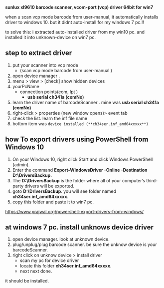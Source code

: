 **sunlux xl9610 barcode scanner, vcom-port (vcp) driver 64bit for win7**

when u scan vcp mode barcode from user-manual, it automatically installs driver to windows 10.
but it didnt auto-install for my windows 7 pc.!!

to solve this:
i extracted auto-installed driver from my win10 pc.
and installed it into unknown-device  on win7 pc.

## step to extract driver
1)  put your scanner into vcp mode
    * (scan vcp mode barcode from user-manual )
2) open  device manager .
3) menu > view > [check] show hidden devices
4) yourPcName
   * connection points(com, lpt )
      * **usb serial ch341a (comNo)**
5) learn the driver name of barcodeScanner .  mine was  **usb serial ch341a (comNo)**
6) right-click > properties  (new window opens)> event tab
7)  check the list. learn the inf file name
8)  bottom item was `device installed (**ch34ser.inf_amd64xxxxx**)`

## how To export drivers using PowerShell from Windows 10
1) On your Windows 10, right click Start and click Windows PowerShell (admin).
2) Enter the command **Export-WindowsDriver -Online -Destination D:\DriversBackup.** 
3) The **D:\DriversBackup** is the folder where all of your computer’s third-party drivers will be exported.
4) goto **D:\DriversBackup**.  you will see folder named **ch34ser.inf_amd64xxxxx**.
5) copy this folder and paste it to win7 pc.

https://www.prajwal.org/powershell-export-drivers-from-windows/

## at windows 7 pc.   install unknows device driver 
1) open device manager. look at unknown device.
2) plug/unplug/plug barcode scanner.  be sure  the unknow device is your barcodeScanner.
3) right click on unknow device > install driver
   * scan my pc for device driver
   * locate this folder **ch34ser.inf_amd64xxxxx**.
   *  next next done.
  
it should be installed.


